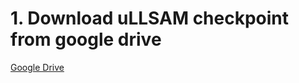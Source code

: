 # 1. Download uLLSAM checkpoint from google drive
[Google Drive](https://drive.google.com/drive/folders/1_Fj0N3T5E_opf1QvyttBUnZq3HW8o7y4?usp=sharing)
